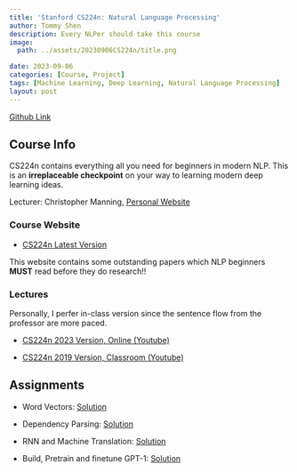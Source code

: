 ```yaml
---
title: 'Stanford CS224n: Natural Language Processing'
author: Tommy Shen
description: Every NLPer should take this course
image:
  path: ../assets/20230906CS224n/title.png

date: 2023-09-06
categories: [Course, Project]
tags: [Machine Learning, Deep Learning, Natural Language Processing]
layout: post
---
```


[Github Link](https://github.com/Ghostlikei/cs224n_nlp/tree/main)

## Course Info

CS224n contains everything all you need for beginners in modern NLP. This is an **irreplaceable checkpoint** on your way to learning modern deep learning ideas. 

Lecturer: Christopher Manning, [Personal Website](https://nlp.stanford.edu/~manning/)

### Course Website

- [CS224n Latest Version](https://web.stanford.edu/class/cs224n/)

This website contains some outstanding papers which NLP beginners **MUST** read before they do research!!

### Lectures

Personally, I perfer in-class version since the sentence flow from the professor are more paced. 

- [CS224n 2023 Version, Online (Youtube)](https://www.youtube.com/watch?v=rmVRLeJRkl4&list=PLoROMvodv4rMFqRtEuo6SGjY4XbRIVRd4)

- [CS224n 2019 Version, Classroom (Youtube)](https://www.youtube.com/watch?v=8rXD5-xhemo&list=PLoROMvodv4rOhcuXMZkNm7j3fVwBBY42z)

## Assignments

- Word Vectors: [Solution](https://github.com/Ghostlikei/cs224n_nlp/tree/main/assignments/a2)

- Dependency Parsing: [Solution](https://github.com/Ghostlikei/cs224n_nlp/tree/main/assignments/a3)

- RNN and Machine Translation: [Solution](https://github.com/Ghostlikei/cs224n_nlp/tree/main/assignments/a4/student)

- Build, Pretrain and finetune GPT-1: [Solution](https://github.com/Ghostlikei/cs224n_nlp/tree/main/assignments/a5/student_2023)